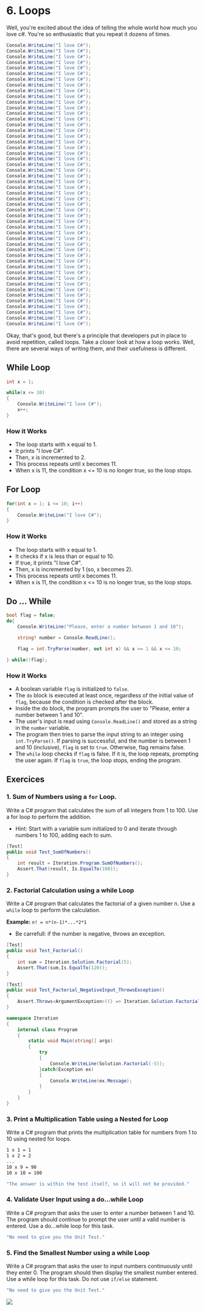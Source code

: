 # 6. Loops

Well, you're excited about the idea of telling the whole world how much you love c#. You're so enthusiastic that you repeat it dozens of times.

```csharp
Console.WriteLine("I love C#");
Console.WriteLine("I love C#");
Console.WriteLine("I love C#");
Console.WriteLine("I love C#");
Console.WriteLine("I love C#");
Console.WriteLine("I love C#");
Console.WriteLine("I love C#");
Console.WriteLine("I love C#");
Console.WriteLine("I love C#");
Console.WriteLine("I love C#");
Console.WriteLine("I love C#");
Console.WriteLine("I love C#");
Console.WriteLine("I love C#");
Console.WriteLine("I love C#");
Console.WriteLine("I love C#");
Console.WriteLine("I love C#");
Console.WriteLine("I love C#");
Console.WriteLine("I love C#");
Console.WriteLine("I love C#");
Console.WriteLine("I love C#");
Console.WriteLine("I love C#");
Console.WriteLine("I love C#");
Console.WriteLine("I love C#");
Console.WriteLine("I love C#");
Console.WriteLine("I love C#");
Console.WriteLine("I love C#");
Console.WriteLine("I love C#");
Console.WriteLine("I love C#");
Console.WriteLine("I love C#");
Console.WriteLine("I love C#");
Console.WriteLine("I love C#");
Console.WriteLine("I love C#");
Console.WriteLine("I love C#");
Console.WriteLine("I love C#");
Console.WriteLine("I love C#");
Console.WriteLine("I love C#");
Console.WriteLine("I love C#");
Console.WriteLine("I love C#");
Console.WriteLine("I love C#");
Console.WriteLine("I love C#");
Console.WriteLine("I love C#");
Console.WriteLine("I love C#");
Console.WriteLine("I love C#");
Console.WriteLine("I love C#");
Console.WriteLine("I love C#");
Console.WriteLine("I love C#");
Console.WriteLine("I love C#");
Console.WriteLine("I love C#");
Console.WriteLine("I love C#");
Console.WriteLine("I love C#");
```

Okay, that's good, but there's a principle that developers put in place to avoid repetition, called loops. Take a closer look at how a loop works. Well, there are several ways of writing them, and their usefulness is different.

## While Loop

```csharp
int x = 1;

while(x <= 10)
{
    Console.WriteLine("I love C#");
    x++;
}
```

### How it Works

- The loop starts with x equal to 1.
- It prints "I love C#".
- Then, x is incremented to 2.
- This process repeats until x becomes 11.
- When x is 11, the condition x <= 10 is no longer true, so the loop stops.

## For Loop

```csharp
for(int x = 1; i <= 10; i++)
{
    Console.WriteLine("I love C#");
}
```

### How it Works

- The loop starts with x equal to 1.
- It checks if x is less than or equal to 10.
- If true, it prints "I love C#".
- Then, x is incremented by 1 (so, x becomes 2).
- This process repeats until x becomes 11.
- When x is 11, the condition x <= 10 is no longer true, so the loop stops.

## Do ... While

```csharp
bool flag = false;
do{
    Console.WriteLine("Please, enter a number between 1 and 10");

    string? number = Console.ReadLine();

    flag = int.TryParse(number, out int x) && x >= 1 && x <= 10;

} while(!flag);
```

### How it Works

- A boolean variable `flag` is initialized to `false`.
- The `do` block is executed at least once, regardless of the initial value of `flag`, because the condition is checked after the block.
- Inside the do block, the program prompts the user to "Please, enter a number between 1 and 10".
- The user's input is read using `Console.ReadLine()` and stored as a string in the `number` variable.
- The program then tries to parse the input string to an integer using `int.TryParse()`. If parsing is successful, and the number is between 1 and 10 (inclusive), `flag` is set to `true`. Otherwise, flag remains false.
- The `while` loop checks if `flag` is false. If it is, the loop repeats, prompting the user again. If `flag` is `true`, the loop stops, ending the program.

## Exercices

### 1. Sum of Numbers using a `for` Loop.

Write a C# program that calculates the sum of all integers from 1 to 100. Use a for loop to perform the addition.

- Hint: Start with a variable sum initialized to 0 and iterate through numbers 1 to 100, adding each to sum.

```csharp
[Test]
public void Test_SumOfNumbers()
{
    int result = Iteration.Program.SumOfNumbers();
    Assert.That(result, Is.EqualTo(100));
}
```

### 2. Factorial Calculation using a while Loop

Write a C# program that calculates the factorial of a given number n. Use a `while` loop to perform the calculation.

**Example:** `n! = n*(n-1)*...*2*1`

- Be carrefull: if the number is negative, throws an exception.

```csharp
[Test]
public void Test_Factorial()
{
    int sum = Iteration.Solution.Factorial(5);
    Assert.That(sum,Is.EqualTo(120));
}

[Test]
public void Test_Factorial_NegativeInput_ThrowsException()
{
    Assert.Throws<ArgumentException>(() => Iteration.Solution.Factorial(-5));
}
```

```csharp
namespace Iteration
{
    internal class Program
    {
        static void Main(string[] args)
        {
            try
            {
                Console.WriteLine(Solution.Factorial(-5));
            }catch(Exception ex)
            {
                Console.WriteLine(ex.Message);
            }
        }
    }
}
```

### 3. Print a Multiplication Table using a Nested for Loop

Write a C# program that prints the multiplication table for numbers from 1 to 10 using nested for loops.

```markdown
1 x 1 = 1
1 x 2 = 2
...
10 x 9 = 90
10 x 10 = 100
```

```csharp
"The answer is within the test itself, so it will not be provided."
```

### 4. Validate User Input using a do...while Loop

Write a C# program that asks the user to enter a number between 1 and 10. The program should continue to prompt the user until a valid number is entered. Use a do...while loop for this task.

```csharp
"No need to give you the Unit Test."
```

### 5. Find the Smallest Number using a while Loop

Write a C# program that asks the user to input numbers continuously until they enter 0. The program should then display the smallest number entered. Use a while loop for this task. Do not use `if/else` statement.

```csharp
"No need to give you the Unit Test."
```

![](https://media.tenor.com/Xk5vnzCZBjUAAAAM/loop.gif)
